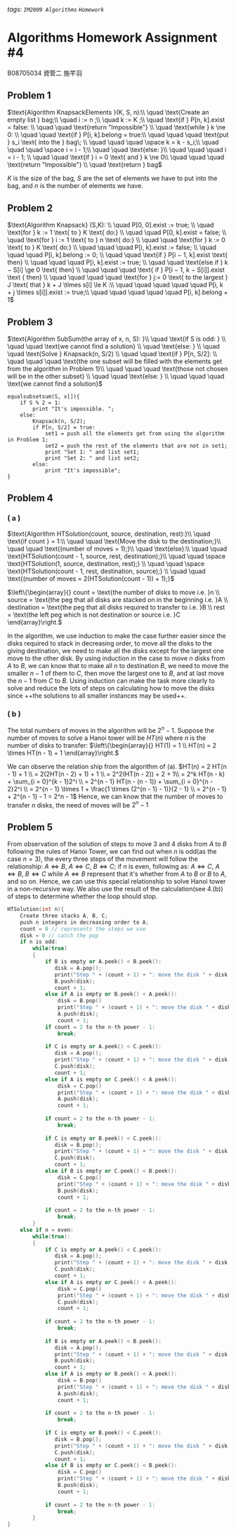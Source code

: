 ###### tags: `IM2009 Algorithms` `Homework`
# Algorithms Homework Assignment #4
B08705034 資管二 施芊羽
## Problem 1
$\text{Algorithm KnapsackElements }(K, S, n):\\
\quad \text{Create an empty list } bag;\\
\quad i := n ;\\
\quad k := K ;\\
\quad \text{if } P[n, k].exist = false: \\
\quad \quad \text{return "Impossible"} \\ 
\quad \text{while } k \ne 0: \\
\quad \quad \text{if } P[i, k].belong = true:\\
\quad \quad \quad \text{put } s_i \text{ into the } bag\; \\
\quad \quad \quad \space k = k - s_i;\\
\quad \quad \quad \space i = i - 1;\\
\quad \quad \text{else: }\\
\quad \quad \quad i = i - 1; \\
\quad \quad \text{if } i = 0 \text{ and } k \ne 0\\
\quad \quad \quad \text{return "Impossible"} \\
\quad \text{return } bag$

$K$ is the size of the bag, $S$ are the set of elements we have to put into the bag, and $n$ is the number of elements we have. 


## Problem 2
$\text{Algorithm Knapsack} (S,K): \\
\quad P[0, 0].exist := true; \\
\quad \text{for } k := 1 \text{ to } K \text{ do:} \\
\quad \quad P[0, k].exist = false; \\
\quad \text{for } i := 1 \text{ to } n \text{ do:} \\
\quad \quad \text{for } k := 0 \text{ to } K \text{ do:} \\
\quad \quad \quad P[i, k].exist := false; \\
\quad \quad \quad P[i, k].belong := 0; \\
\quad \quad \text{if } P[i − 1, k].exist \text{ then} \\
\quad \quad \quad P[i, k].exist := true; \\
\quad \quad \text{else if } k − S[i] \ge 0 \text{ then} \\
\quad \quad \quad \text{ if } P[i − 1, k − S[i]].exist \text { then} \\
\quad \quad \quad \quad \text{for } j:= 0 \text{ to the largest } J \text{ that } k + J \times s[i] \le K :\\ 
\quad \quad \quad \quad \quad P[i, k + j \times s[i]].exist := true;\\
\quad \quad \quad \quad \quad P[i, k].belong + 1$


## Problem 3
$\text{Algorithm SubSum(the array of x, n, S): }\\
\quad \text{if S is odd: } \\
\quad \quad \text{we cannot find a solution} \\
\quad \text{else: } \\
\quad \quad \text{Solve } Knapsack(n, S/2) \\
\quad \quad \text{if } P[n, S/2]: \\
\quad \quad \quad \text{the one subset will be filled with the elements get from the algorithm in Problem 1}\\
\quad \quad \quad \text{those not chosen will be in the other subset} \\
\quad \quad \text{else: } \\
\quad \quad \quad \text{we cannot find a solution}$
```cpp=
equalsubsetsum(S, x[]){
    if S % 2 = 1:
        print "It's impossible. ";
    else:
        Knapsack(n, S/2);
        if P[n, S/2] = true:
            set1 = push all the elements get from using the algorithm in Problem 1;
            set2 = push the rest of the elements that are not in set1;
            print "Set 1: " and list set1;
            print "Set 2: " and list set2;
        else:
            print "It's impossible";
}
```


## Problem 4
### ( a )

$\text{Algorithm HTSolution(count, source, destination, rest):}\\
\quad \text{if count } = 1:\\
\quad \quad \text{Move the disk to the destination;}\\
\quad \quad \text{(number of moves = 1);}\\
\quad \text{else}:\\
\quad \quad \text{HTSolution(count - 1, source, rest, destination);}\\
\quad \quad \space \text{HTSolution(1, source, destination, rest);} \\
\quad \quad \space \text{HTSolution(count - 1, rest, destination, source);} \\
\quad \quad \text{(number of moves = 2(HTSolution(count - 1)) + 1);}$

$\left\{\begin{array}{} count = \text{the number of disks to move i.e. }n \\
source = \text{the peg that all disks are stacked on in the beginning i.e. }A \\
destination = \text{the peg that all disks required to transfer to i.e. }B \\
rest = \text{the left peg which is not destination or source i.e. }C \end{array}\right.$

In the algorithm, we use induction to make the case further easier since the disks required to stack in decreasing order, to move all the disks to the giving destination, we need to make all the disks except for the largest one move to the other disk. By using induction in the case to move $n$ disks from $A$ to $B$, we can know that to make all $n$ to destination $B$, we need to move the smaller $n - 1$ of them to $C$, then move the largest one to $B$, and at last move the $n - 1$ from $C$ to $B$. Using induction can make the task more clearly to solve and reduce the lots of steps on calculating how to move the disks since ++the solutions to all smaller instances may be used++. 

### ( b )
The total numbers of moves in the algorithm will be $2^n - 1$. Suppose the number of moves to solve a Hanoi tower will be $HT(n)$ where $n$ is the number of disks to transfer: $\left\{\begin{array}{} HT(1) = 1 \\ HT(n) = 2 \times HT(n - 1) + 1 \end{array}\right.$ 

We can observe the relation ship from the algorithm of (a). 
$HT(n) = 2 HT(n - 1) + 1 \\ 
= 2(2HT(n - 2) + 1) + 1 \\
= 2^2(HT(n - 2)) + 2 + 1\\
= 2^k HT(n - k) + \sum_{i = 0}^{k - 1}2^i \\
= 2^{n - 1} HT(n - (n - 1)) + \sum_{i = 0}^{n - 2}2^i \\
= 2^{n - 1} \times 1 + \frac{1 \times (2^{n - 1} - 1)}{2 - 1} \\ 
= 2^{n - 1} + 2^{n - 1} - 1 = 2^n - 1$
Hence, we can know that the number of moves to transfer $n$ disks, the need of moves will be $2^n - 1$


## Problem 5
From observation of the solution of steps to move $3$ and $4$ disks from $A$ to $B$ following the rules of Hanoi Tower, we can find out when $n$ is odd(as the case $n = 3$), the every three steps of the movement will follow the relationship: $A \Leftrightarrow B$, $A \Leftrightarrow C$, $B \Leftrightarrow C$; if $n$ is even, following as: $A \Leftrightarrow C$, $A \Leftrightarrow B$, $B \Leftrightarrow C$ while $A\Leftrightarrow B$ represent that it's whether from $A$ to $B$ or $B$ to $A$, and so on. Hence, we can use this special relationship to solve Hanoi tower in a non-recursive way. We also use the result of the calculation(see 4.(b)) of steps to determine whether the loop should stop. 
```cpp
HTSolution(int n){
    Create three stacks A, B, C;
    push n integers in decreasing order to A;
    count = 0 // represents the steps we use
    disk = 0 // catch the pop
    if n is odd:
        while(true)
        {
            if B is empty or A.peek() < B.peek():
               disk = A.pop();
               print("Step " + (count + 1) + ": move the disk " + disk + "from A to B")
               B.push(disk);
               count + 1;
            else if A is empty or B.peek() < A.peek():
                disk = B.pop()
                print("Step " + (count + 1) + ": move the disk " + disk + "from B to A")
                A.push(disk);
                count + 1;
            if count = 2 to the n-th power - 1:
                break;
            
            if C is empty or A.peek() < C.peek():
               disk = A.pop();
               print("Step " + (count + 1) + ": move the disk " + disk + "from A to C")
               C.push(disk);
               count + 1;
            else if A is empty or C.peek() < A.peek():
                disk = C.pop()
                print("Step " + (count + 1) + ": move the disk " + disk + "from C to A")
                A.push(disk);
                count + 1;
                
            if count = 2 to the n-th power - 1:
                break;
            
            if C is empty or B.peek() < C.peek():
               disk = B.pop();
               print("Step " + (count + 1) + ": move the disk " + disk + "from B to C")
               C.push(disk);
               count + 1;
            else if B is empty or C.peek() < B.peek():
                disk = C.pop()
                print("Step " + (count + 1) + ": move the disk " + disk + "from C to B")
                B.push(disk);
                count + 1;
                
            if count = 2 to the n-th power - 1:
                break;
        }
    else if n = even:
        while(true):
        {
            if C is empty or A.peek() < C.peek():
               disk = A.pop();
               print("Step " + (count + 1) + ": move the disk " + disk + "from A to C")
               C.push(disk);
               count + 1;
            else if A is empty or C.peek() < A.peek():
                disk = C.pop()
                print("Step " + (count + 1) + ": move the disk " + disk + "from C to A")
                C.push(disk);
                count + 1;
            
            if count = 2 to the n-th power - 1:
                break;
                
            if B is empty or A.peek() < B.peek():
               disk = A.pop();
               print("Step " + (count + 1) + ": move the disk " + disk + "from A to B")
               B.push(disk);
               count + 1;
            else if A is empty or B.peek() < A.peek():
                disk = B.pop()
                print("Step " + (count + 1) + ": move the disk " + disk + "from B to A")
                A.push(disk);
                count + 1;
                
            if count = 2 to the n-th power - 1:
                break;
                
            if C is empty or B.peek() < C.peek():
               disk = B.pop();
               print("Step " + (count + 1) + ": move the disk " + disk + "from B to C")
               C.push(disk);
               count + 1;
            else if B is empty or C.peek() < B.peek():
                disk = C.pop()
                print("Step " + (count + 1) + ": move the disk " + disk + "from C to B")
                B.push(disk);
                count + 1;
    
            if count = 2 to the n-th power - 1:
                break;
        }
}
```
    
